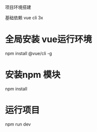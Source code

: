 
项目环境搭建

基础依赖 vue cli 3x

# 全局安装 vue运行环境
npm install @vue/cli -g

# 安装npm 模块
npm install 

# 运行项目
npm run dev